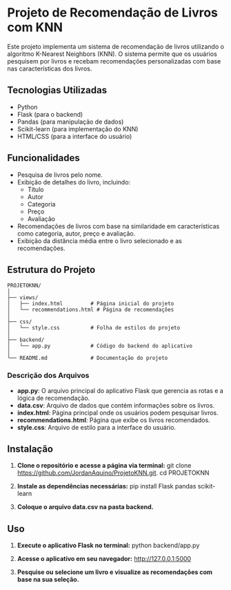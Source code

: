 # Projeto de Recomendação de Livros com KNN

Este projeto implementa um sistema de recomendação de livros utilizando o algoritmo K-Nearest Neighbors (KNN). O sistema permite que os usuários pesquisem por livros e recebam recomendações personalizadas com base nas características dos livros.

## Tecnologias Utilizadas

- Python
- Flask (para o backend)
- Pandas (para manipulação de dados)
- Scikit-learn (para implementação do KNN)
- HTML/CSS (para a interface do usuário)

## Funcionalidades

- Pesquisa de livros pelo nome.
- Exibição de detalhes do livro, incluindo:
  - Título
  - Autor
  - Categoria
  - Preço
  - Avaliação
- Recomendações de livros com base na similaridade em características como categoria, autor, preço e avaliação.
- Exibição da distância média entre o livro selecionado e as recomendações.

## Estrutura do Projeto

```plaintext
PROJETOKNN/
│
├── views/
│   ├── index.html         # Página inicial do projeto
│   └── recommendations.html # Página de recomendações
│
├── css/
│   └── style.css          # Folha de estilos do projeto
│   
├── backend/   
│   └── app.py             # Código do backend do aplicativo
│
└── README.md              # Documentação do projeto
```

### Descrição dos Arquivos

- **app.py**: O arquivo principal do aplicativo Flask que gerencia as rotas e a lógica de recomendação.
- **data.csv**: Arquivo de dados que contém informações sobre os livros.
- **index.html**: Página principal onde os usuários podem pesquisar livros.
- **recommendations.html**: Página que exibe os livros recomendados.
- **style.css**: Arquivo de estilo para a interface do usuário.

## Instalação

1. **Clone o repositório e acesse a página via terminal:**
    git clone <https://github.com/JordanAquino/ProjetoKNN.git>.
    cd PROJETOKNN

3. **Instale as dependências necessárias:**
    pip install Flask pandas scikit-learn

4. **Coloque o arquivo data.csv na pasta backend.**
  
## Uso

1. **Execute o aplicativo Flask no terminal:**
    python backend/app.py

2. **Acesse o aplicativo em seu navegador:**
    http://127.0.0.1:5000

3. **Pesquise ou selecione um livro e visualize as recomendações com base na sua seleção.**


